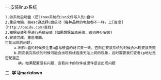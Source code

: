 一.安装linux系统  

    1.做系统启动盘（把linux系统的iso文件写入到u盘中  
    2.重启电脑，按esc键选择u盘启动（每种品牌的电脑都不一样，上[百度](http://baidu.com)查找)
    3.根据安装引导进行系统安装（如果想保留原系统，选则共存安装)
    4.安装完成，重启电脑。
    可能出现的问题:
        a.制作u盘的时候要注意u盘与硬盘的格式要一致，否则在安装系统的时候会出现安装失败 
        b.刚安装完系统的时候可能会出现有线连接无法上网的现象，这时需要我们查看ip地址是否配置正
          确，如果配置没有问题，查看网卡的软件或硬件是否出现问题 

二.   **学习markdown**
